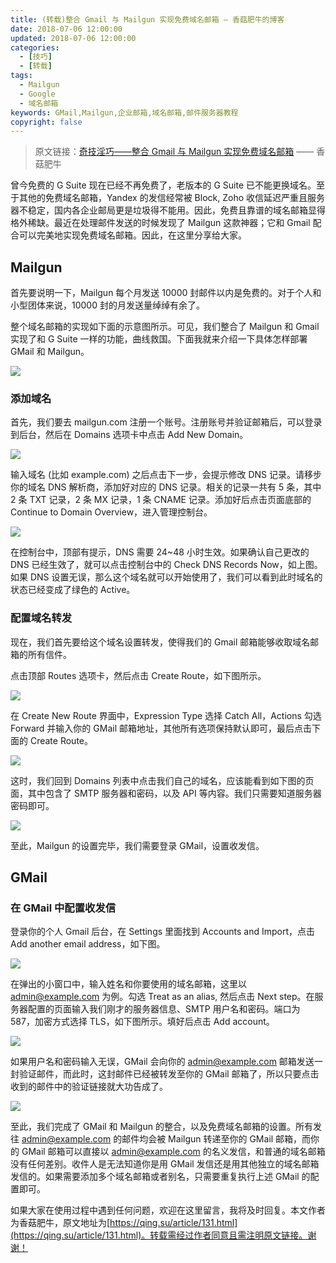 ```yaml
---
title: (转载)整合 Gmail 与 Mailgun 实现免费域名邮箱 — 香菇肥牛的博客
date: 2018-07-06 12:00:00
updated: 2018-07-06 12:00:00
categories:
  - [技巧]
  - [转载]
tags:
  - Mailgun
  - Google
  - 域名邮箱
keywords: GMail,Mailgun,企业邮箱,域名邮箱,邮件服务器教程
copyright: false
---
```


> 原文链接：[奇技淫巧——整合 Gmail 与 Mailgun 实现免费域名邮箱](https://qing.su/article/131.html) —— 香菇肥牛

曾今免费的 G Suite 现在已经不再免费了，老版本的 G Suite 已不能更换域名。至于其他的免费域名邮箱，Yandex 的发信经常被 Block, Zoho 收信延迟严重且服务器不稳定，国内各企业邮局更是垃圾得不能用。因此，免费且靠谱的域名邮箱显得格外稀缺。最近在处理邮件发送的时候发现了 Mailgun 这款神器；它和 Gmail 配合可以完美地实现免费域名邮箱。因此，在这里分享给大家。

<!--more-->

## Mailgun

首先要说明一下，Mailgun 每个月发送 10000 封邮件以内是免费的。对于个人和小型团体来说，10000 封的月发送量绰绰有余了。

整个域名邮箱的实现如下面的示意图所示。可见，我们整合了 Mailgun 和 Gmail 实现了和 G Suite 一样的功能，曲线救国。下面我就来介绍一下具体怎样部署 GMail 和 Mailgun。

![](https://img.iszy.xyz/20190318213136.png)

### 添加域名

首先，我们要去 mailgun.com 注册一个账号。注册账号并验证邮箱后，可以登录到后台，然后在 Domains 选项卡中点击 Add New Domain。

![](https://img.iszy.xyz/20190318213148.png)

输入域名 (比如 example.com) 之后点击下一步，会提示修改 DNS 记录。请移步你的域名 DNS 解析商，添加好对应的 DNS 记录。相关的记录一共有 5 条，其中 2 条 TXT 记录，2 条 MX 记录，1 条 CNAME 记录。添加好后点击页面底部的 Continue to Domain Overview，进入管理控制台。

![](https://img.iszy.xyz/20190318213158.png)

在控制台中，顶部有提示，DNS 需要 24~48 小时生效。如果确认自己更改的 DNS 已经生效了，就可以点击控制台中的 Check DNS Records Now，如上图。如果 DNS 设置无误，那么这个域名就可以开始使用了，我们可以看到此时域名的状态已经变成了绿色的 Active。

### 配置域名转发

现在，我们首先要给这个域名设置转发，使得我们的 Gmail 邮箱能够收取域名邮箱的所有信件。

点击顶部 Routes 选项卡，然后点击 Create Route，如下图所示。

![](https://img.iszy.xyz/20190318213212.png)

在 Create New Route 界面中，Expression Type 选择 Catch All，Actions 勾选 Forward 并输入你的 GMail 邮箱地址，其他所有选项保持默认即可，最后点击下面的 Create Route。

![](https://img.iszy.xyz/20190318213224.png)

这时，我们回到 Domains 列表中点击我们自己的域名，应该能看到如下图的页面，其中包含了 SMTP 服务器和密码，以及 API 等内容。我们只需要知道服务器密码即可。

![](https://img.iszy.xyz/20190318213235.png)

至此，Mailgun 的设置完毕，我们需要登录 GMail，设置收发信。

## GMail

### 在 GMail 中配置收发信

登录你的个人 Gmail 后台，在 Settings 里面找到 Accounts and Import，点击 Add another email address，如下图。

![](https://img.iszy.xyz/20190318213248.png)

在弹出的小窗口中，输入姓名和你要使用的域名邮箱，这里以 admin@example.com 为例。勾选 Treat as an alias, 然后点击 Next step。在服务器配置的页面输入我们刚才的服务器信息、SMTP 用户名和密码。端口为 587，加密方式选择 TLS，如下图所示。填好后点击 Add account。

![](https://img.iszy.xyz/20190318213257.png)

如果用户名和密码输入无误，GMail 会向你的 admin@example.com 邮箱发送一封验证邮件，而此时，这封邮件已经被转发至你的 GMail 邮箱了，所以只要点击收到的邮件中的验证链接就大功告成了。

![](https://img.iszy.xyz/20190318213309.png)

至此，我们完成了 GMail 和 Mailgun 的整合，以及免费域名邮箱的设置。所有发往 admin@example.com 的邮件均会被 Mailgun 转递至你的 GMail 邮箱，而你的 GMail 邮箱可以直接以 admin@example.com 的名义发信，和普通的域名邮箱没有任何差别。收件人是无法知道你是用 GMail 发信还是用其他独立的域名邮箱发信的。如果需要添加多个域名邮箱或者别名，只需要重复执行上述 GMail 的配置即可。

如果大家在使用过程中遇到任何问题，欢迎在这里留言，我将及时回复。本文作者为香菇肥牛，原文地址为[https://qing.su/article/131.html](https://qing.su/article/131.html)。转载需经过作者同意且需注明原文链接。谢谢！
